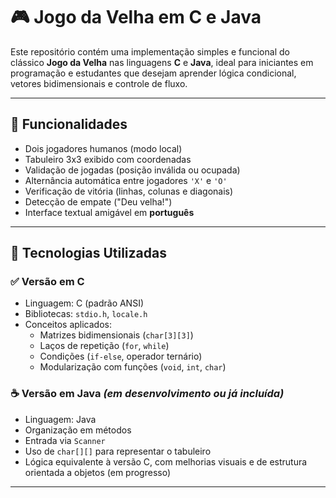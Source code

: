 # 🎮 Jogo da Velha em C e Java

Este repositório contém uma implementação simples e funcional do clássico **Jogo da Velha** nas linguagens **C** e **Java**, ideal para iniciantes em programação e estudantes que desejam aprender lógica condicional, vetores bidimensionais e controle de fluxo.

---

## 📌 Funcionalidades

- Dois jogadores humanos (modo local)
- Tabuleiro 3x3 exibido com coordenadas
- Validação de jogadas (posição inválida ou ocupada)
- Alternância automática entre jogadores `'X'` e `'O'`
- Verificação de vitória (linhas, colunas e diagonais)
- Detecção de empate ("Deu velha!")
- Interface textual amigável em **português**

---

## 🚀 Tecnologias Utilizadas

### ✅ Versão em C

- Linguagem: C (padrão ANSI)
- Bibliotecas: `stdio.h`, `locale.h`
- Conceitos aplicados:
  - Matrizes bidimensionais (`char[3][3]`)
  - Laços de repetição (`for`, `while`)
  - Condições (`if-else`, operador ternário)
  - Modularização com funções (`void`, `int`, `char`)

### ☕ Versão em Java *(em desenvolvimento ou já incluída)*

- Linguagem: Java
- Organização em métodos
- Entrada via `Scanner`
- Uso de `char[][]` para representar o tabuleiro
- Lógica equivalente à versão C, com melhorias visuais e de estrutura orientada a objetos (em progresso)

---
